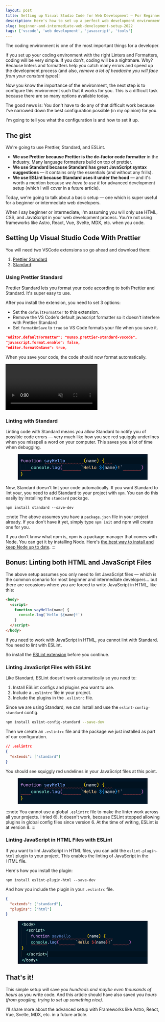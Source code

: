 ```yaml
---
layout: post
title: Setting up Visual Studio Code for Web Development — For Beginners and Intermediate Developers
description: Here's how to set up a perfect web development environment for writing JavaScript with Prettier, Standard, and ESLint.
slug: beginner-and-intermediate-web-development-setup-2022
tags: ['vscode', 'web development', 'javascript', 'tools']
---
```


The coding environment is one of the most important things for a developer.

If you set up your coding environment with the right Linters and Formatters, coding will be very simple. If you don't, coding will be a nightmare. Why? Because linters and formatters help you catch many errors and speed up the development process (and also, _remove a lot of headache you will face from your constant typos_)!

Now you know the importance of the environment, the next step is to configure this environment such that it works for you. This is a difficult task because there are so many options available today.

The good news is: You don't have to do any of that difficult work because I've narrowed down the best configuration possible (in my opinion) for you.

I'm going to tell you what the configuration is and how to set it up.

<!-- more -->

## The gist

We're going to use Prettier, Standard, and ESLint.

- **We use Prettier because Prettier is the de-factor code formatter** in the industry. Many language formatters build on top of prettier.
- **We use Standard because Standard has great JavaScript syntax suggestions** — it contains only the essentials (and without any frills).
- **We use ESLint because Standard uses it under the hood** — and it's worth a mention because _we have to use it_ for advanced development setup (which I will cover in a future article).

Today, we're going to talk about a basic setup — one which is super useful for a beginner or intermediate web developers.

When I say beginner or intermediate, I'm assuming you will only use HTML, CSS, and JavaScript in your web development process. You're not using frameworks like Astro, React, Vue, Svelte, MDX, etc. when you code.

## Setting Up Visual Studio Code With Prettier

You will need two VSCode extensions so go ahead and download them:

1. [Prettier Standard](https://marketplace.visualstudio.com/items?itemName=numso.prettier-standard-vscode)
2. [Standard](https://marketplace.visualstudio.com/items?itemName=standard.vscode-standard)

### Using Prettier Standard

Prettier Standard lets you format your code according to both Prettier and Standard. It's super easy to use.

After you install the extension, you need to set 3 options:

- Set the `defaultFormatter` to this extension.
- Remove the VS Code's default javascript formatter so it doesn't interfere with Prettier Standard
- Set `formatOnSave` to `true` so VS Code formats your file when you save it.

```json
"editor.defaultFormatter": "numso.prettier-standard-vscode",
"javascript.format.enable": false,
"editor.formatOnSave": true,
```

When you save your code, the code should now format automatically.

<video autoplay loop muted playsinline>
  <source src="/images/2022/vscode-beginner/format.mp4" type="video/mp4">
  Your browser doesn't support embedded videos. Watch the video <a href="/images/2022/vscode-beginner/format.mp4"> here </a> instead. 
</video>

### Linting with Standard

Linting code with Standard means you allow Standard to notify you of possible code errors — very much like how you see red squiggly underlines when you misspell a word on your computer. This saves you a lot of time when debugging.

<figure role="figure">
  <img src="/images/2022/vscode-beginner/lint.png" alt="Red Squiggly lines under code that denote errors" loading="lazy">
</figure>

Now, Standard doesn't lint your code automatically. If you want Standard to lint your, you need to add Standard to your project with `npm`. You can do this easily by installing the `standard` package.

```shell
npm install standard --save-dev
```

:::note
The above assumes you have a `package.json` file in your project already. If you don't have it yet, simply type `npm init` and npm will create one for you.

If you don't know what npm is, npm is a package manager that comes with Node. You can get it by installing Node. Here's [the best way to install and keep Node up to date](/blog/install-node/).
:::

## Bonus: Linting both HTML and JavaScript Files

The above setup assumes you only need to lint JavaScript files — which is the common scenario for most beginner and intermediate developers... but there are occasions where you are forced to write JavaScript in HTML, like this:

```html
<body>
  <script>
    function sayHello(name) {
      console.log(`Hello ${name}!`)
    }
  </script>
</body>
```

If you need to work with JavaScript in HTML, you cannot lint with Standard. You need to lint with ESLint.

So install the [ESLint extension](https://marketplace.visualstudio.com/items?itemName=dbaeumer.vscode-eslint) before you continue.

### Linting JavaScript Files with ESLint

Like Standard, ESLint doesn't work automatically so you need to:

1. Install ESLint configs and plugins you want to use.
2. Include a `.eslintrc` file in your project.
3. Include the plugins in the `.eslintrc` file.

Since we are using Standard, we can install and use the `eslint-config-standard` config.

```bash
npm install eslint-config-standard --save-dev
```

Then we create an `.eslintrc` file and the package we just installed as part of our configuration.

```json
// .eslintrc
{
  "extends": ["standard"]
}
```

You should see squiggly red undelines in your JavaScript files at this point.

<figure role="figure">
  <img src="/images/2022/vscode-beginner/lint.png" alt="Red Squiggly lines under code that denote errors" loading="lazy">
</figure>

:::note
You cannot use a global `.eslintrc` file to make the linter work across all your projects. I tried 😢. It doesn't work, because ESLint stopped allowing plugins in global config files since version 6. At the time of writing, ESLint is at version 8.
:::

### Linting JavaScript in HTML Files with ESLint

If you want to lint JavaScript in HTML files, you can add the `eslint-plugin-html` plugin to your project. This enables the linting of JavaScript in the HTML file.

Here's how you install the plugin:

```shell
npm install eslint-plugin-html --save-dev
```

And how you include the plugin in your `.eslintrc` file.

```json
{
  "extends": ["standard"],
  "plugins": ["html"]
}
```

<figure role="figure">
  <img src="/images/2022/vscode-beginner/lint-html.png" alt="Red Squiggly lines in a script tag" loading="lazy">
</figure>

## That's it!

This simple setup will save you _hundreds and maybe even thousands of hours_ as you write code. And this article should have also saved you _hours (from googling, trying to set up something nice)_.

I'll share more about the advanced setup with Frameworks like Astro, React, Vue, Svelte, MDX, etc. in a future article.
